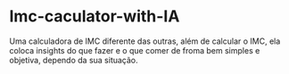 # Imc-caculator-with-IA
Uma calculadora de IMC diferente das outras, além de calcular o IMC, ela coloca insights do que fazer e o que comer de froma bem simples e objetiva, dependo da sua situação.
